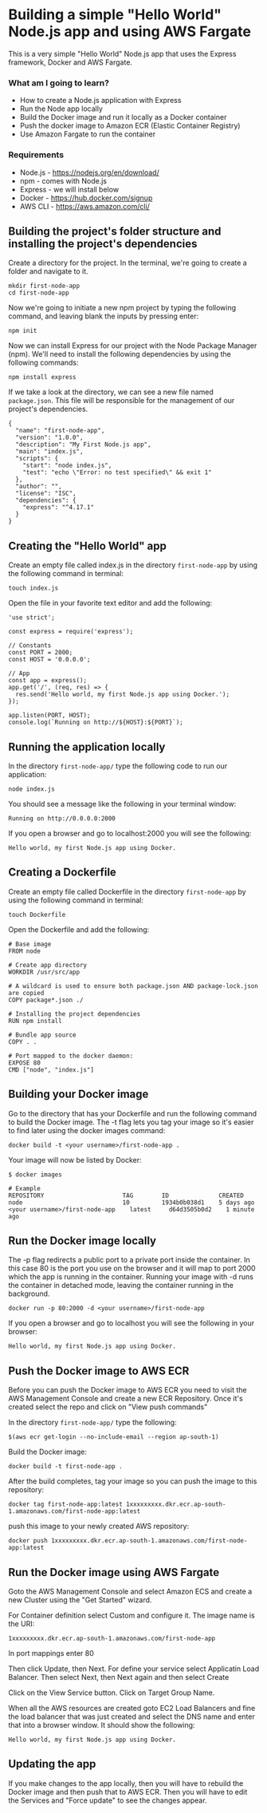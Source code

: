 # Building a simple "Hello World" Node.js app and using AWS Fargate

This is a very simple "Hello World" Node.js app that uses the Express framework, Docker and AWS Fargate.

### What am I going to learn?
- How to create a Node.js application with Express
- Run the Node app locally
- Build the Docker image and run it locally as a Docker container
- Push the docker image to Amazon ECR (Elastic Container Registry)
- Use Amazon Fargate to run the container

### Requirements
- Node.js - https://nodejs.org/en/download/
- npm - comes with Node.js
- Express - we will install below
- Docker - https://hub.docker.com/signup
- AWS CLI - https://aws.amazon.com/cli/
 
## Building the project's folder structure and installing the project's dependencies

Create a directory for the project. In the terminal, we're going to create a folder and navigate to it.
```
mkdir first-node-app
cd first-node-app
```

Now we're going to initiate a new npm project by typing the following command, and leaving blank the inputs by pressing enter:
```
npm init
```

Now we can install Express for our project with the Node Package Manager (npm). We'll need to install the following dependencies by using the following commands:
```
npm install express
```

If we take a look at the directory, we can see a new file named `package.json`. This file will be responsible for the management of our project's dependencies.
```
{
  "name": "first-node-app",
  "version": "1.0.0",
  "description": "My First Node.js app",
  "main": "index.js",
  "scripts": {
    "start": "node index.js",
    "test": "echo \"Error: no test specified\" && exit 1"
  },
  "author": "",
  "license": "ISC",
  "dependencies": {
    "express": "^4.17.1"
  }
}
```

## Creating the "Hello World" app
Create an empty file called index.js in the directory `first-node-app` by using the following command in terminal:
```
touch index.js
```

Open the file in your favorite text editor and add the following:

```
'use strict';

const express = require('express');

// Constants
const PORT = 2000;
const HOST = '0.0.0.0';

// App
const app = express();
app.get('/', (req, res) => {
  res.send('Hello world, my first Node.js app using Docker.');
});

app.listen(PORT, HOST);
console.log(`Running on http://${HOST}:${PORT}`);
```

## Running the application locally
In the directory `first-node-app/` type the following code to run our application:
```
node index.js
```
You should see a message like the following in your terminal window:

`Running on http://0.0.0.0:2000`

If you open a browser and go to localhost:2000 you will see the following: 

`Hello world, my first Node.js app using Docker.`

## Creating a Dockerfile
Create an empty file called Dockerfile in the directory `first-node-app` by using the following command in terminal:
```
touch Dockerfile
```

Open the Dockerfile and add the following:
```
# Base image
FROM node

# Create app directory
WORKDIR /usr/src/app

# A wildcard is used to ensure both package.json AND package-lock.json are copied
COPY package*.json ./

# Installing the project dependencies
RUN npm install

# Bundle app source
COPY . .

# Port mapped to the docker daemon:
EXPOSE 80
CMD ["node", "index.js"]
```
## Building your Docker image
Go to the directory that has your Dockerfile and run the following command to build the Docker image. The -t flag lets you tag your image so it's easier to find later using the docker images command:

```
docker build -t <your username>/first-node-app .
```
Your image will now be listed by Docker:
```
$ docker images

# Example
REPOSITORY                      TAG        ID              CREATED
node                            10         1934b0b038d1    5 days ago
<your username>/first-node-app    latest     d64d3505b0d2    1 minute ago
```
## Run the Docker image locally
The -p flag redirects a public port to a private port inside the container. In this case 80 is the port you use on the browser and it will map to port 2000 which the app is running in the container. Running your image with -d runs the container in detached mode, leaving the container running in the background.

```
docker run -p 80:2000 -d <your username>/first-node-app
```

If you open a browser and go to localhost you will see the following in your browser: 

`Hello world, my first Node.js app using Docker.`


## Push the Docker image to AWS ECR
Before you can push the Docker image to AWS ECR you need to visit the AWS Management Console and create a new ECR Repository. Once it's created select the repo and click on "View push commands"

In the directory `first-node-app/` type the following:
```
$(aws ecr get-login --no-include-email --region ap-south-1)
```

Build the Docker image:
```
docker build -t first-node-app .
```

After the build completes, tag your image so you can push the image to this repository:
```
docker tag first-node-app:latest 1xxxxxxxxx.dkr.ecr.ap-south-1.amazonaws.com/first-node-app:latest
```
push this image to your newly created AWS repository:
```
docker push 1xxxxxxxxx.dkr.ecr.ap-south-1.amazonaws.com/first-node-app:latest
```
## Run the Docker image using AWS Fargate
Goto the AWS Management Console and select Amazon ECS and create a new Cluster using the "Get Started" wizard.

For Container definition select Custom and configure it. The image name is the URI:
```
1xxxxxxxxx.dkr.ecr.ap-south-1.amazonaws.com/first-node-app
```
In port mappings enter 80

Then click Update, then Next. For define your service select Applicatin Load Balancer. Then select Next, then Next again and then select Create

Click on the View Service button. Click on Target Group Name.

When all the AWS resources are created goto EC2 Load Balancers and fine the load balancer that was just created and select the DNS name and enter that into a browser window. It should show the following:
```
Hello world, my first Node.js app using Docker.
```

## Updating the app
If you make changes to the app locally, then you will have to rebuild the Docker image and then push that to AWS ECR. Then you will have to edit the Services and "Force update" to see the changes appear.